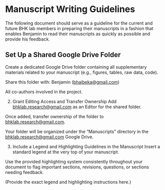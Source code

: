 # Manuscript Writing Guidelines

The following document should serve as a guideline for the current and future BHK lab members in preparing their manuscripts in a fashion that enables Benjamin to read their manuscripts as quickly as possible and provide his feedback.

## Set Up a Shared Google Drive Folder

Create a dedicated Google Drive folder containing all supplementary materials related to your manuscript (e.g., figures, tables, raw data, code).

Share this folder with: Benjamin (bhaibeka@gmail.com)

All co-authors involved in the project.

2. Grant Editing Access and Transfer Ownership
Add bhklab.research@gmail.com as an Editor for the shared folder.

Once added, transfer ownership of the folder to bhklab.research@gmail.com.

Your folder will be organized under the “Manuscripts” directory in the bhklab.research@gmail.com Google Drive.

3. Include a Legend and Highlighting Guidelines in the Manuscript
Insert a standard legend at the very top of your manuscript.

Use the provided highlighting system consistently throughout your document to flag important sections, revisions, questions, or sections needing feedback.

(Provide the exact legend and highlighting instructions here.)



